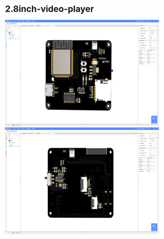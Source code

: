 # 2.8inch-video-player

<div align=center>
	<img src="https://github.com/myry07/2.8inch-video-player/blob/main/01.Hardware/font.png" width="700" height="350">
	<img src="https://github.com/myry07/2.8inch-video-player/blob/main/01.Hardware/reverse.png" width="700" height="350">   
</div>